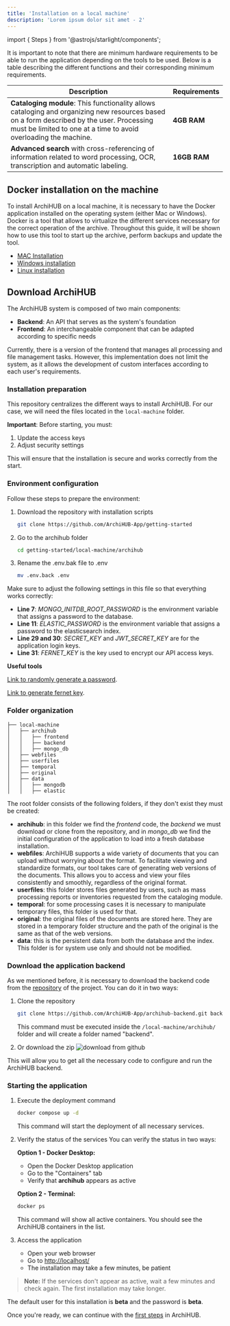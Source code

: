 ```yaml
---
title: 'Installation on a local machine'
description: 'Lorem ipsum dolor sit amet - 2'
---
```

import { Steps } from '@astrojs/starlight/components';

It is important to note that there are minimum hardware requirements to be able to run the application depending on the tools to be used. Below is a table describing the different functions and their corresponding minimum requirements.

| Description | Requirements |
| ----------- | ----------- |
| __Cataloging module__: This functionality allows cataloging and organizing new resources based on a form described by the user. Processing must be limited to one at a time to avoid overloading the machine. | __4GB RAM__ |
| __Advanced search__ with cross-referencing of information related to word processing, OCR, transcription and automatic labeling. | __16GB RAM__|

## Docker installation on the machine

To install ArchiHUB on a local machine, it is necessary to have the Docker application installed on the operating system (either Mac or Windows). Docker is a tool that allows to virtualize the different services necessary for the correct operation of the archive. Throughout this guide, it will be shown how to use this tool to start up the archive, perform backups and update the tool.

- [MAC Installation](https://docs.docker.com/desktop/install/mac-install/)
- [Windows installation](https://docs.docker.com/desktop/install/windows-install/)
- [Linux installation](https://docs.docker.com/engine/install/)

## Download ArchiHUB

The ArchiHUB system is composed of two main components:  
- **Backend**: An API that serves as the system's foundation  
- **Frontend**: An interchangeable component that can be adapted according to specific needs  

Currently, there is a version of the frontend that manages all processing and file management tasks. However, this implementation does not limit the system, as it allows the development of custom interfaces according to each user's requirements.

### Installation preparation

This repository centralizes the different ways to install ArchiHUB. For our case, we will need the files located in the `local-machine` folder.

**Important**: Before starting, you must:
1. Update the access keys
2. Adjust security settings

This will ensure that the installation is secure and works correctly from the start.

### Environment configuration

Follow these steps to prepare the environment:

<Steps>

1. Download the repository with installation scripts

   ```bash
   git clone https://github.com/ArchiHUB-App/getting-started
   ```

2. Go to the archihub folder
   ```bash
   cd getting-started/local-machine/archihub
   ```

3. Rename the .env.bak file to .env
   ```bash
   mv .env.back .env
   ```

</Steps>

Make sure to adjust the following settings in this file so that everything works correctly:

- __Line 7__: _MONGO_INITDB_ROOT_PASSWORD_ is the environment variable that assigns a password to the database. 
- __Line 11__: _ELASTIC_PASSWORD_ is the environment variable that assigns a password to the elasticsearch index. 
- __Line 29 and 30__: _SECRET_KEY_ and _JWT_SECRET_KEY_ are for the application login keys. 
- __Line 31__: _FERNET_KEY_ is the key used to encrypt our API access keys. 

**Useful tools**

[Link to randomly generate a password](https://www.random.org/strings/?num=10&len=30&digits=on&upperalpha=on&loweralpha=on&unique=on&format=html&rnd=new).

[Link to generate fernet key](https://fernetkeygen.com/).

### Folder organization

 ```
├── local-machine
│   ├── archihub
│   │   ├── frontend
│   │   ├── backend
│   │   ├── mongo_db
│   ├── webfiles
│   ├── userfiles
│   ├── temporal
│   ├── original
│   ├── data
│   │   ├── mongodb
│   │   ├── elastic
 ```

 The root folder consists of the following folders, if they don't exist they must be created:
 - __archihub__: in this folder we find the _frontend_ code, the _backend_ we must download or clone from the repository, and in _mongo_db_ we find the initial configuration of the application to load into a fresh database installation.
 - __webfiles__: ArchiHUB supports a wide variety of documents that you can upload without worrying about the format. To facilitate viewing and standardize formats, our tool takes care of generating web versions of the documents. This allows you to access and view your files consistently and smoothly, regardless of the original format.
 - __userfiles__: this folder stores files generated by users, such as mass processing reports or inventories requested from the cataloging module.
 - __temporal__: for some processing cases it is necessary to manipulate temporary files, this folder is used for that.
 - __original__: the original files of the documents are stored here. They are stored in a temporary folder structure and the path of the original is the same as that of the web versions.
 - __data__: this is the persistent data from both the database and the index. This folder is for system use only and should not be modified.

### Download the application backend

As we mentioned before, it is necessary to download the backend code from the [repository](https://github.com/ArchiHUB-App/archihub-backend) of the project. You can do it in two ways:

<Steps>

1. Clone the repository
   ```bash
   git clone https://github.com/ArchiHUB-App/archihub-backend.git backend
   ```
   This command must be executed inside the `/local-machine/archihub/` folder and will create a folder named "backend".

2. Or download the zip
   ![download from github](/archihub.github.io/imagenes/descarga_git.gif)

</Steps>

This will allow you to get all the necessary code to configure and run the ArchiHUB backend.

### Starting the application

<Steps>

1. Execute the deployment command
   ```bash
   docker compose up -d
   ```
   This command will start the deployment of all necessary services.

2. Verify the status of the services
   You can verify the status in two ways:

   **Option 1 - Docker Desktop:**
   - Open the Docker Desktop application
   - Go to the "Containers" tab
   - Verify that __archihub__ appears as active

   **Option 2 - Terminal:**
   ```bash
   docker ps
   ```
   This command will show all active containers. You should see the ArchiHUB containers in the list.

3. Access the application
   - Open your web browser
   - Go to [http://localhost/](http://localhost/)
   - The installation may take a few minutes, be patient

</Steps>

> **Note:** If the services don't appear as active, wait a few minutes and check again. The first installation may take longer.

The default user for this installation is __beta__ and the password is __beta__.

Once you're ready, we can continue with the [first steps](../pasos) in ArchiHUB.
